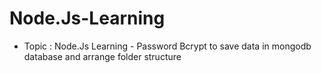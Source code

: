 # Node.Js-Learning

- Topic : Node.Js Learning
        -  Password Bcrypt to save data in mongodb database and arrange folder structure
